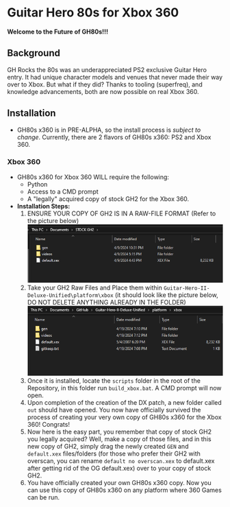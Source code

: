 # Guitar Hero 80s for Xbox 360

**Welcome to the Future of GH80s!!!**

## Background
GH Rocks the 80s was an underappreciated PS2 exclusive Guitar Hero entry. It had unique character models and venues that never made their way over to Xbox. But what if they did? Thanks to tooling (superfreq), and knowledge advancements, both are now possible on real Xbox 360.

## Installation
- GH80s x360 is in PRE-ALPHA, so the install process is *subject to change*. Currently, there are 2 flavors of GH80s x360: PS2 and Xbox 360.

### Xbox 360
- GH80s x360 for Xbox 360 WILL require the following:
  - Python
  - Access to a CMD prompt
  - A "legally" acquired copy of stock GH2 for the Xbox 360.
- **Installation Steps:**
  1. ENSURE YOUR COPY OF GH2 IS IN A RAW-FILE FORMAT (Refer to the picture below) ![1](dependencies/media/1.png)
  2. Take your GH2 Raw Files and Place them within `Guitar-Hero-II-Deluxe-Unified\platform\xbox` (it should look like the picture below, DO NOT DELETE ANYTHING ALREADY IN THE FOLDER) ![2](dependencies/media/2.png)
  3. Once it is installed, locate the `scripts` folder in the root of the Repository, in this folder run `build_xbox.bat`. A CMD prompt will now open.
  4. Upon completion of the creation of the DX patch, a new folder called `out` should have opened. You now have officially survived the process of creating your very own copy of GH80s x360 for the Xbox 360! Congrats!
  5. Now here is the easy part, you remember that copy of stock GH2 you legally acquired? Well, make a copy of those files, and in this new copy of GH2, simply drag the newly created `GEN` and `default.xex` files/folders (for those who prefer their GH2 with overscan, you can rename `default no overscan.xex` to default.xex after getting rid of the OG default.xex) over to your copy of stock GH2.
  6. You have officially created your own GH80s x360 copy. Now you can use this copy of GH80s x360 on any platform where 360 Games can be run.
